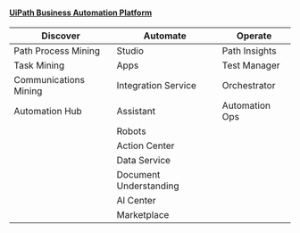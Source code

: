 #### [UiPath Business Automation Platform](https://www.uipath.com/product)
| Discover                 | Automate                     | Operate                   |
|--------------------------|------------------------------|---------------------------|
| Path Process Mining      | Studio                       | Path Insights             |
| Task Mining              | Apps                         | Test Manager              |
| Communications Mining    | Integration Service          | Orchestrator              |
| Automation Hub           | Assistant                    | Automation Ops            |
|                          | Robots                       |                           |
|                          | Action Center                |                           |
|                          | Data Service                 |                           |
|                          | Document Understanding        |                           |
|                          | Al Center                    |                           |
|                          | Marketplace                  |                           |
